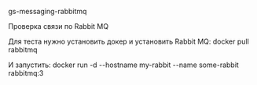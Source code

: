 gs-messaging-rabbitmq

Проверка связи по Rabbit MQ

Для теста нужно установить докер и установить Rabbit MQ:
docker pull rabbitmq

И запустить:
docker run -d --hostname my-rabbit --name some-rabbit rabbitmq:3